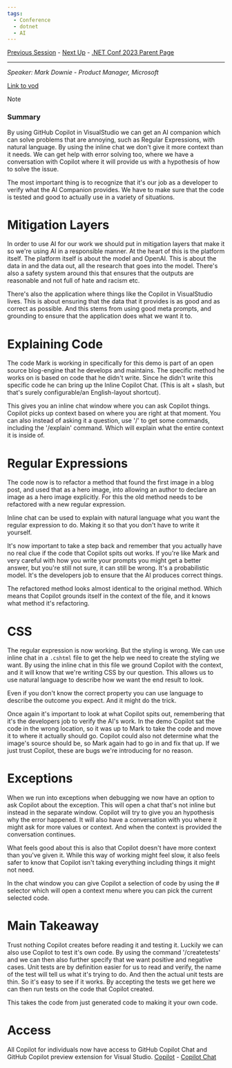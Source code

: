 ```yaml
---
tags:
  - Conference
  - dotnet
  - AI
---
```

[Previous Session](Integrating%20Third-party%20Services%20with%20.NET%208's%20Identity%20Framework.md) - [Next Up](Clean%20Architecture%20with%20ASP.NET%20Core%208.md) - [.NET Conf 2023 Parent Page](../README.md)

---
_Speaker: Mark Downie - Product Manager, Microsoft_

[Link to vod](https://youtu.be/nsSNVZF8NYo)

>[!note]
>### Summary
>By using GitHub Copilot in VisualStudio we can get an AI companion which can solve problems that are annoying, such as Regular Expressions, with natural language. By using the inline chat we don't give it more context than it needs. We can get help with error solving too, where we have a conversation with Copilot where it will provide us with a hypothesis of how to solve the issue.
>
>The most important thing is to recognize that it's our job as a developer to verify what the AI Companion provides. We have to make sure that the code is tested and good to actually use in a variety of situations.

# Mitigation Layers
In order to use AI for our work we should put in mitigation layers that make it so we're using AI in a responsible manner. At the heart of this is the platform itself. The platform itself is about the model and OpenAI. This is about the data in and the data out, all the research that goes into the model. There's also a safety system around this that ensures that the outputs are reasonable and not full of hate and racism etc. 

There's also the application where things like the Copilot in VisualStudio lives. This is about ensuring that the data that it provides is as good and as correct as possible. And this stems from using good meta prompts, and grounding to ensure that the application does what we want it to.
# Explaining Code
The code Mark is working in specifically for this demo is part of an open source blog-engine that he develops and maintains. The specific method he works on is based on code that he didn't write. Since he didn't write this specific code he can bring up the Inline Copilot Chat. (This is alt + slash, but that's surely configurable/an English-layout shortcut). 

This gives you an inline chat window where you can ask Copilot things. Copilot picks up context based on where you are right at that moment. You can also instead of asking it a question, use '/' to get some commands, including the '/explain' command. Which will explain what the entire context it is inside of. 
# Regular Expressions
The code now is to refactor a method that found the first image in a blog post, and used that as a hero image, into allowing an author to declare an image as a hero image explicitly. For this the old method needs to be refactored with a new regular expression.

Inline chat can be used to explain with natural language what you want the regular expression to do. Making it so that you don't have to write it yourself.

It's now important to take a step back and remember that you actually have no real clue if the code that Copilot spits out works. If you're like Mark and very careful with how you write your prompts you might get a better answer, but you're still not sure, it can still be wrong. It's a probabilistic model. It's the developers job to ensure that the AI produces correct things.

The refactored method looks almost identical to the original method. Which means that Copilot grounds itself in the context of the file, and it knows what method it's refactoring.
# CSS
The regular expression is now working. But the styling is wrong. We can use inline chat in a `.cshtml` file to get the help we need to create the styling we want. By using the inline chat in this file we ground Copilot with the context, and it will know that we're writing CSS by our question. This allows us to use natural language to describe how we want the end result to look. 

Even if you don't know the correct property you can use language to describe the outcome you expect. And it might do the trick. 

Once again it's important to look at what Copilot spits out, remembering that it's the developers job to verify the AI's work. In the demo Copilot sat the code in the wrong location, so it was up to Mark to take the code and move it to where it actually should go. Copilot could also not determine what the image's source should be, so Mark again had to go in and fix that up. If we just trust Copilot, these are bugs we're introducing for no reason.
# Exceptions
When we run into exceptions when debugging we now have an option to ask Copilot about the exception. This will open a chat that's not inline but instead in the separate window. Copilot will try to give you an hypothesis why the error happened. It will also have a conversation with you where it might ask for more values or context. And when the context is provided the conversation continues.

What feels good about this is also that Copilot doesn't have more context than you've given it. While this way of working might feel slow, it also feels safer to know that Copilot isn't taking everything including things it might not need. 

In the chat window you can give Copilot a selection of code by using the # selector which will open a context menu where you can pick the current selected code.
# Main Takeaway
Trust nothing Copilot creates before reading it and testing it. Luckily we can also use Copilot to test it's own code. By using the command '/createtests' and we can then also further specify that we want positive and negative cases. Unit tests are by definition easier for us to read and verify, the name of the test will tell us what it's trying to do. And then the actual unit tests are thin. So it's easy to see if it works. By accepting the tests we get here we can then run tests on the code that Copilot created.

This takes the code from just generated code to making it your own code.
# Access
All Copilot for individuals now have access to GitHub Copilot Chat and GitHub Copilot preview extension for Visual Studio.
[Copilot](https://aka.ms/vs/copilot) - [Copilot Chat](https://aka.ms/vs/copilot-chat)